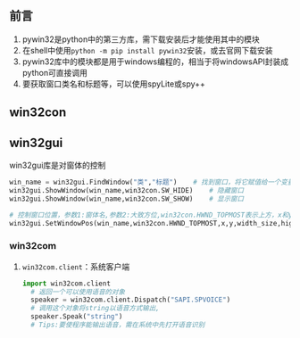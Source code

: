 

## 前言

1. pywin32是python中的第三方库，需下载安装后才能使用其中的模块
2. 在shell中使用`python -m pip install pywin32`安装，或去官网下载安装
3. pywin32库中的模块都是用于windows编程的，相当于将windowsAPI封装成python可直接调用
4. 要获取窗口类名和标题等，可以使用spyLite或spy++

## win32con

## win32gui

win32gui库是对窗体的控制

```python
win_name = win32gui.FindWindow("类","标题")    # 找到窗口，将它赋值给一个变量名
win32gui.ShowWindow(win_name,win32con.SW_HIDE)    # 隐藏窗口
win32gui.ShowWindow(win_name,win32con.SW_SHOW)    # 显示窗口

# 控制窗口位置，参数1:窗体名,参数2:大致方位,win32con.HWND_TOPMOST表示上方，x和y是指定x轴和y轴的位置，width_size和height_size是指定窗体的宽和高,win32con.SWP_SHOWWINDOW表示窗体保持显示
win32gui.SetWindowPos(win_name,win32con.HWND_TOPMOST,x,y,width_size,high_size,win32con.SWP_SHOWWINDOW)
```

### win32com

1. `win32com.client`：系统客户端

   ```python
   import win32com.client
     # 返回一个可以使用语音的对象
     speaker = win32com.client.Dispatch("SAPI.SPVOICE")
     # 调用这个对象将string以语音方式输出,
     speaker.Speak("string")
     # Tips:要使程序能输出语音，需在系统中先打开语音识别
   ```
